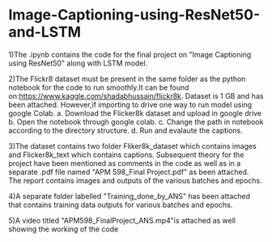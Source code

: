 # Image-Captioning-using-ResNet50-and-LSTM


1)The .ipynb contains the code for the final project on "Image Captioning using ResNet50" along with LSTM model.

2)The Flickr8 dataset must be present in the same folder as the python notebook for the code to run smoothly.It can be found on:https://www.kaggle.com/shadabhussain/flickr8k. 
Dataset is 1 GB and has been attached. However,if importing to drive one way to run model using google Colab. 
a. Download the Flicker8k dataset and upload in google drive 
b. Open the notebook through google colab.
c. Change the path in notebook according to the directory structure.
d. Run and evalaute the captions.

3)The dataset contains two folder Fliker8k_dataset which contains images and Flicker8k_text which contains captions.
Subsequent theory for the project have been mentioned as comments in the code as well as in a separate .pdf file named "APM 598_Final Project.pdf" as been attached.
The report contains images and outputs of the various batches and epochs.

4)A separate folder labelled "Training_done_by_ANS" has been attached that contains training data outputs for various batches and epochs.

5)A video titled "APM598_FinalProject_ANS.mp4"is attached as well showing the working of the code



